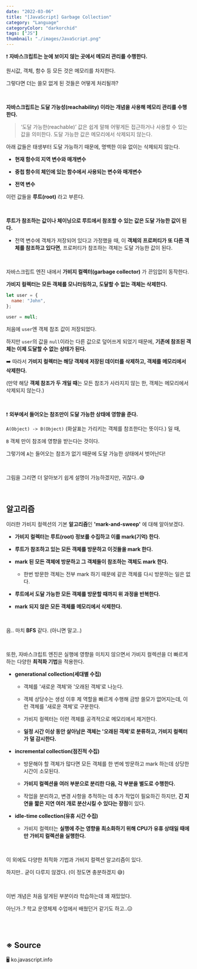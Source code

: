 ```yaml
---
date: "2022-03-06"
title: "[JavaScript] Garbage Collection"
category: "Language"
categoryColor: "darkorchid"
tags: ["JS"]
thumbnail: "./images/JavaScript.png"
---
```


❗️ **자바스크립트는 눈에 보이지 않는 곳에서 메모리 관리를 수행한다.**

원시값, 객체, 함수 등 모든 것은 메모리를 차지한다.

그렇다면 더는 쓸모 없게 된 것들은 어떻게 처리될까?

<br />

**자바스크립트는 도달 가능성(reachability) 이라는 개념을 사용해 메모리 관리를 수행한다.**

> ‘도달 가능한(reachable)’ 값은 쉽게 말해 어떻게든 접근하거나 사용할 수 있는 값을 의미한다. 도달 가능한 값은 메모리에서 삭제되지 않는다.

아래 값들은 태생부터 도달 가능하기 때문에, 명백한 이유 없이는 삭제되지 않는다.

- **현재 함수의 지역 변수와 매개변수**

- **중첩 함수의 체인에 있는 함수에서 사용되는 변수와 매개변수**

- **전역 변수**

이런 값들을 **루트(root)** 라고 부른다.

<br />

**루트가 참조하는 값이나 체이닝으로 루트에서 참조할 수 있는 값은 도달 가능한 값이 된다.**

- 전역 변수에 객체가 저장되어 있다고 가정했을 때, 이 **객체의 프로퍼티가 또 다른 객체를 참조하고 있다면**, 프로퍼티가 참조하는 객체는 도달 가능한 값이 된다.

<br />

자바스크립트 엔진 내에서 **가비지 컬렉터(garbage collector)** 가 끈임없이 동작한다.

**가비지 컬렉터는 모든 객체를 모니터링하고, 도달할 수 없는 객체는 삭제한다.**

```js
let user = {
  name: "John",
};

user = null;
```

처음에 `user`엔 객체 참조 값이 저장되었다.

하지만 `user`의 값을 `null`이라는 다른 값으로 덮어쓰게 되었기 때문에, **기존에 참조된 객체는 이제 도달할 수 없는 상태가 된다.**

➡️ 따라서 **가비지 컬렉터는 해당 객체에 저장된 데이터를 삭제하고, 객체를 메모리에서 삭제한다.**

(만약 해당 **객체 참조가 두 개일 때**는 모든 참조가 사라지지 않는 한, 객체는 메모리에서 삭제되지 않는다.)

<br />

❗️ **외부에서 들어오는 참조만이 도달 가능한 상태에 영향을 준다.**

`A(Object) -> B(Object)` (화살표는 가리키는 객체를 참조한다는 뜻이다.) 일 때,

`B` 객체 만이 참조에 영향을 받는다는 것이다.

그렇기에 `A`는 들어오는 참조가 없기 때문에 도달 가능한 상태에서 벗어난다!

<br />

그림을 그리면 더 알아보기 쉽게 설명이 가능하겠지만, 귀찮다..😅

<br />

## 알고리즘

이러한 가비지 컬렉션의 기본 **알고리즘**인 **'mark-and-sweep'** 에 대해 알아보겠다.

- **가비지 컬렉터는 루트(root) 정보를 수집하고 이를 mark(기억) 한다.**

- **루트가 참조하고 있는 모든 객체를 방문하고 이것들을 mark 한다.**

- **mark 된 모든 객체에 방문하고 그 객체들이 참조하는 객체도 mark 한다.**

  - 한번 방문한 객체는 전부 mark 하기 때문에 같은 객체를 다시 방문하는 일은 없다.

- **루트에서 도달 가능한 모든 객체를 방문할 때까지 위 과정을 반복한다.**

- **mark 되지 않은 모든 객체를 메모리에서 삭제한다.**

<br />

음.. 마치 **BFS** 같다. (아니면 말고..)

<br />

또한, 자바스크립트 엔진은 실행에 영향을 미치지 않으면서 가비지 컬렉션을 더 빠르게 하는 다양한 **최적화 기법**을 적용한다.

- **generational collection(세대별 수집)**

  - 객체를 '새로운 객체’와 '오래된 객체’로 나눈다.

  - 객체 상당수는 생성 이후 제 역할을 빠르게 수행해 금방 쓸모가 없어지는데, 이런 객체를 '새로운 객체’로 구분한다.

  - 가비지 컬렉터는 이런 객체를 공격적으로 메모리에서 제거한다.

  - **일정 시간 이상 동안 살아남은 객체는 '오래된 객체’로 분류하고, 가비지 컬렉터가 덜 감시한다.**

- **incremental collection(점진적 수집)**

  - 방문해야 할 객체가 많다면 모든 객체를 한 번에 방문하고 mark 하는데 상당한 시간이 소모된다.

  - **가비지 컬렉션을 여러 부분으로 분리한 다음, 각 부분을 별도로 수행한다.**

  - 작업을 분리하고, 변경 사항을 추적하는 데 추가 작업이 필요하긴 하지만, **긴 지연을 짧은 지연 여러 개로 분산시킬 수 있다는 장점**이 있다.

- **idle-time collection(유휴 시간 수집)**

  - 가비지 컬렉터는 **실행에 주는 영향을 최소화하기 위해 CPU가 유휴 상태일 때에만 가비지 컬렉션을 실행한다.**

<br />

이 외에도 다양한 최적화 기법과 가비지 컬렉션 알고리즘이 있다. 

하지만.. 굳이 다루지 않겠다. (이 정도면 충분하겠지 😅)

<br />

이번 개념은 처음 알게된 부분이라 학습하는데 꽤 재밌었다.

아닌가..? 학교 운영체제 수업에서 배웠던거 같기도 하고..😑

<br />
<br />

## ※ Source

🖥 ko.javascript.info
